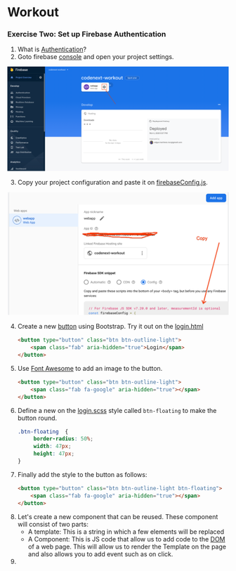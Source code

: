 # Workout

### Exercise Two: Set up Firebase Authentication
1. What is [Authentication](https://firebase.google.com/docs/auth)?
2. Goto firebase [console](https://console.firebase.google.com) and open your project settings.
<p><img src="/img/project_settings.png" alt="" data-canonical-src="/img/project_settings.png" /></p> 

3. Copy your project configuration and paste it on [firebaseConfig.js](https://github.com/encomp/codenext-workout/blob/03-branch/src/services/firebaseConfig.js#L2).
<p><img src="/img/firebase_config.png" alt="" data-canonical-src="/img/firebase_config.png" /></p> 

4. Create a new [button](https://getbootstrap.com/docs/4.5/components/buttons/#outline-buttons) using Bootstrap. Try it out on the [login.html](https://github.com/encomp/codenext-workout/blob/03-branch/src/public/login.html#L46)
   ```html
   <button type="button" class="btn btn-outline-light">
       <span class="fab" aria-hidden="true">Login</span>
   </button>
   ```
5. Use [Font Awesome](https://fontawesome.com/icons?d=gallery&q=google) to add an image to the button.
   ```html
   <button type="button" class="btn btn-outline-light">
       <span class="fab fa-google" aria-hidden="true"></span>
   </button>
   ```
6. Define a new on the [login.scss](https://github.com/encomp/codenext-workout/blob/03-branch/src/scss/login.scss#L1) style called ```btn-floating``` to make the button round.
   ```css
   .btn-floating  {
        border-radius: 50%;
        width: 47px;
        height: 47px;
   }
   ```
7. Finally add the style to the button as follows:
   ```html
   <button type="button" class="btn btn-outline-light btn-floating">
       <span class="fab fa-google" aria-hidden="true"></span>
   </button>
   ```
8. Let's create a new component that can be reused. These component will consist of two parts:
   * A template: This is a string in which a few elements will be replaced
   * A Component: This is JS code that allow us to add code to the [DOM](https://developer.mozilla.org/en-US/docs/Web/API/Document_Object_Model/Introduction) of a web page. This will allow us to render the Template on the page and also allows you to add event such as on click.
9. 
